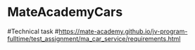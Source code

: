 # MateAcademyCars
#Technical task 
#https://mate-academy.github.io/jv-program-fulltime/test_assignment/ma_car_service/requirements.html

